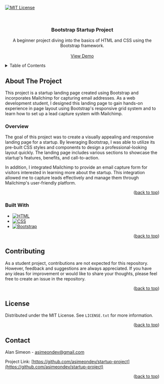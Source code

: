 <!-- Improved compatibility of back to top link: See: https://github.com/othneildrew/Best-README-Template/pull/73 -->
<a name="readme-top"></a>
<!--
*** Thanks for checking out the Best-README-Template. If you have a suggestion
*** that would make this better, please fork the repo and create a pull request
*** or simply open an issue with the tag "enhancement".
*** Don't forget to give the project a star!
*** Thanks again! Now go create something AMAZING! :D
-->



<!-- PROJECT SHIELDS -->
<!--
*** I'm using markdown "reference style" links for readability.
*** Reference links are enclosed in brackets [ ] instead of parentheses ( ).
*** See the bottom of this document for the declaration of the reference variables
*** for contributors-url, forks-url, etc. This is an optional, concise syntax you may use.
*** https://www.markdownguide.org/basic-syntax/#reference-style-links
-->
[![MIT License][license-shield]][license-url]



<!-- PROJECT LOGO -->
<br />
<div align="center">
  <h3 align="center">Bootstrap Startup Project</h3>

  <p align="center">
    A beginner project diving into the basics of HTML and CSS using the Bootstrap framework.
    <br />
    <br />
    <a href="https://asimeondev.github.io/startup-project/">View Demo</a>
  </p>
</div>



<!-- TABLE OF CONTENTS -->
<details>
  <summary>Table of Contents</summary>
  <ol>
    <li>
      <a href="#about-the-project">About The Project</a>
      <ul>
        <li><a href="#built-with">Built With</a></li>
      </ul>
    </li>
    <li><a href="#contributing">Contributing</a></li>
    <li><a href="#license">License</a></li>
  </ol>
</details>



<!-- ABOUT THE PROJECT -->
## About The Project

This project is a startup landing page created using Bootstrap and incorporates Mailchimp for capturing email addresses. As a web development student, I designed this landing page to gain hands-on experience in page layout using Bootstrap's responsive grid system and to learn how to set up a lead capture system with Mailchimp.

### Overview

The goal of this project was to create a visually appealing and responsive landing page for a startup. By leveraging Bootstrap, I was able to utilize its pre-built CSS styles and components to design a professional-looking layout quickly. The landing page includes various sections to showcase the startup's features, benefits, and call-to-action.

In addition, I integrated Mailchimp to provide an email capture form for visitors interested in learning more about the startup. This integration allowed me to capture leads effectively and manage them through Mailchimp's user-friendly platform.

<p align="right">(<a href="#readme-top">back to top</a>)</p>



### Built With

* [![HTML][HTML.com]][HTML-url]
* [![CSS][CSS3.com]][CSS-url]
* [![Bootstrap][Bootstrap.com]][Bootstrap-url]

<p align="right">(<a href="#readme-top">back to top</a>)</p>



<!-- CONTRIBUTING -->
## Contributing

As a student project, contributions are not expected for this repository. However, feedback and suggestions are always appreciated. If you have any ideas for improvement or would like to share your thoughts, please feel free to create an issue in the repository.

<p align="right">(<a href="#readme-top">back to top</a>)</p>



<!-- LICENSE -->
## License

Distributed under the MIT License. See `LICENSE.txt` for more information.

<p align="right">(<a href="#readme-top">back to top</a>)</p>



<!-- CONTACT -->
## Contact

Alan Simeon - asimeondev@gmail.com

Project Link: [https://github.com/asimeondev/startup-project](https://github.com/asimeondev/startup-project)

<p align="right">(<a href="#readme-top">back to top</a>)</p>


<!-- MARKDOWN LINKS & IMAGES -->
<!-- https://www.markdownguide.org/basic-syntax/#reference-style-links -->
[license-shield]: https://img.shields.io/github/license/othneildrew/Best-README-Template.svg?style=for-the-badge
[license-url]: https://github.com/asimeondev/startup-project/blob/main/LICENSE.txt
[HTML.com]: https://img.shields.io/badge/HTML5-E34F26?style=for-the-badge&logo=html5&logoColor=white
[HTML-url]:https://html.spec.whatwg.org/multipage/
[CSS3.com]: https://img.shields.io/badge/CSS3-1572B6?style=for-the-badge&logo=css3&logoColor=white
[CSS-url]: https://css3.com/
[Bootstrap.com]: https://img.shields.io/badge/Bootstrap-563D7C?style=for-the-badge&logo=bootstrap&logoColor=white
[Bootstrap-url]: https://getbootstrap.com
